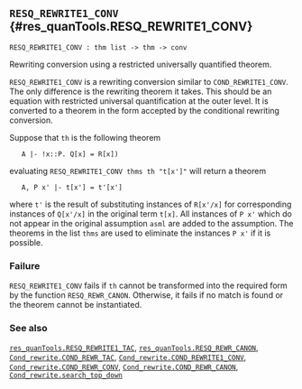 ## `RESQ_REWRITE1_CONV` {#res_quanTools.RESQ_REWRITE1_CONV}


```
RESQ_REWRITE1_CONV : thm list -> thm -> conv
```



Rewriting conversion using a restricted universally quantified theorem.


`RESQ_REWRITE1_CONV` is a rewriting conversion similar to
`COND_REWRITE1_CONV`. The only difference is the rewriting theorem it
takes. This should be an equation with restricted universal
quantification at the outer level. It is converted to a theorem in the
form accepted by the conditional rewriting conversion.

Suppose that `th` is the following theorem
    
       A |- !x::P. Q[x] = R[x])
    
evaluating `RESQ_REWRITE1_CONV thms th "t[x']"`
will return a theorem
    
       A, P x' |- t[x'] = t'[x']
    
where `t'` is the result of substituting instances of
`R[x'/x]` for corresponding instances of `Q[x'/x]` in the original
term `t[x]`. All instances of `P x'` which do not appear in the
original assumption `asml` are added to the assumption.  The theorems
in the list `thms` are used to eliminate the instances `P x'` if it is
possible.

### Failure

`RESQ_REWRITE1_CONV`  fails if `th` cannot be transformed into the
required form by the function `RESQ_REWR_CANON`. Otherwise, it fails if no
match is found or the theorem cannot be instantiated.



### See also

[`res_quanTools.RESQ_REWRITE1_TAC`](#res_quanTools.RESQ_REWRITE1_TAC), [`res_quanTools.RESQ_REWR_CANON`](#res_quanTools.RESQ_REWR_CANON), [`Cond_rewrite.COND_REWR_TAC`](#Cond_rewrite.COND_REWR_TAC), [`Cond_rewrite.COND_REWRITE1_CONV`](#Cond_rewrite.COND_REWRITE1_CONV), [`Cond_rewrite.COND_REWR_CONV`](#Cond_rewrite.COND_REWR_CONV), [`Cond_rewrite.COND_REWR_CANON`](#Cond_rewrite.COND_REWR_CANON), [`Cond_rewrite.search_top_down`](#Cond_rewrite.search_top_down)

